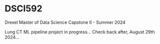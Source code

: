 # DSCI592
Drexel Master of Data Science Capstone II - Summer 2024

Lung CT ML pipeline project in progress...
Check back after, August 29th 2024...
